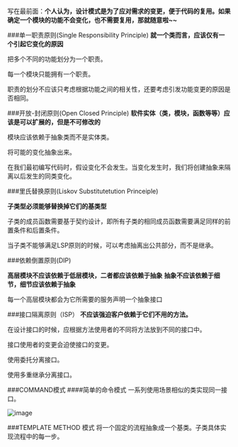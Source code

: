 写在最前面：**个人认为，设计模式是为了应对需求的变更，便于代码的复用。如果确定一个模块的功能不会变化，也不需要复用，那就随意啦~~**

###单一职责原则(Single Responsibility Principle)
**就一个类而言，应该仅有一个引起它变化的原因**

把多个不同的功能划分为一个职责。

每一个模块只能拥有一个职责。

职责的划分不应该只考虑根据功能之间的相关性，还要考虑引发功能变更的原因是否相同。



###开放-封闭原则(Open Closed Principle)
**软件实体（类，模块，函数等等）应该是可以扩展的，但是不可修改的**


模块应该依赖于抽象类而不是实体类。

将可能的变化抽象出来。

在我们最初编写代码时，假设变化不会发生。当变化发生时，我们将创建抽象来隔离以后发生的同类变化。

###里氏替换原则(Liskov Substitutetution Princeiple)

**子类型必须能够替换掉它们的基类型**

子类的成员函数需要基于契约设计，即所有子类的相同成员函数需要满足同样的前置条件和后置条件。

当子类不能够满足LSP原则的时候，可以考虑抽离出公共部分，而不是继承。

###依赖倒置原则(DIP)

**高层模块不应该依赖于低层模块，二者都应该依赖于抽象**
**抽象不应该依赖于细节，细节应该依赖于抽象**

每一个高层模块都会为它所需要的服务声明一个抽象接口

###接口隔离原则（ISP）
**不应该强迫客户依赖于它们不用的方法。**

在设计接口的时候，应根据方法使用者的不同将方法放到不同的接口中。

接口使用者的变更会迫使接口的变更。

使用委托分离接口。

使用多重继承分离接口。

###COMMAND模式
####简单的命令模式
一系列使用场景相似的类实现同一接口。

![image](http://wuww5511.github.io/imgs/pattern/command1.png)


###TEMPLATE METHOD 模式
将一个固定的流程抽象成一个基类。子类具体实现流程中的每一步。








